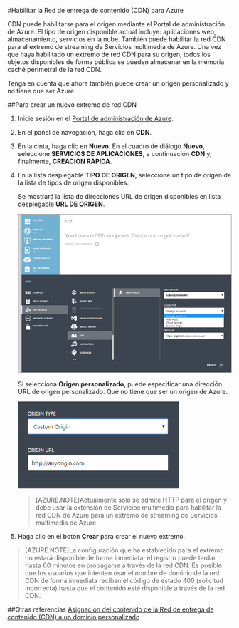 <properties 
	 pageTitle="Habilitar la Red de entrega de contenido (CDN) para Azure" 
	 description="En este tema se muestra cómo habilitar la Red de entrega de contenido (CDN) para Azure." 
	 services="cdn" 
	 documentationCenter="" 
	 authors="zhangmanling" 
	 manager="dwrede" 
	 editor=""/>
<tags 
	 ms.service="cdn" 
	 ms.workload="media" 
	 ms.tgt_pltfrm="na" 
	 ms.devlang="na" 
	 ms.topic="article" 
	 ms.date="06/03/2015" 
	 ms.author="mazha"/>



#Habilitar la Red de entrega de contenido (CDN) para Azure  

CDN puede habilitarse para el origen mediante el Portal de administración de Azure. El tipo de origen disponible actual incluye: aplicaciones web, almacenamiento, servicios en la nube. También puede habilitar la red CDN para el extremo de streaming de Servicios multimedia de Azure. Una vez que haya habilitado un extremo de red CDN para su origen, todos los objetos disponibles de forma pública se pueden almacenar en la memoria caché perimetral de la red CDN.

Tenga en cuenta que ahora también puede crear un origen personalizado y no tiene que ser Azure.

##Para crear un nuevo extremo de red CDN  

1.	Inicie sesión en el [Portal de administración de Azure](http://manage.windowsazure.com/).
2.	En el panel de navegación, haga clic en **CDN**.
3.	En la cinta, haga clic en **Nuevo**. En el cuadro de diálogo **Nuevo**, seleccione **SERVICIOS DE APLICACIONES**, a continuación **CDN** y, finalmente, **CREACIÓN RÁPIDA**.
4.	En la lista desplegable **TIPO DE ORIGEN**, seleccione un tipo de origen de la lista de tipos de origen disponibles.
	
	Se mostrará la lista de direcciones URL de origen disponibles en lista desplegable **URL DE ORIGEN**.
	

	![createnew][createnew]

	Si selecciona **Origen personalizado**, puede especificar una dirección URL de origen personalizado. Qué no tiene que ser un origen de Azure.

	![customorigin][customorigin]

	>[AZURE.NOTE]Actualmente solo se admite HTTP para el origen y debe usar la extensión de Servicios multimedia para habilitar la red CDN de Azure para un extremo de streaming de Servicios multimedia de Azure.
	
5.	Haga clic en el botón **Crear** para crear el nuevo extremo.


>[AZURE.NOTE]La configuración que ha establecido para el extremo no estará disponible de forma inmediata; el registro puede tardar hasta 60 minutos en propagarse a través de la red CDN. Es posible que los usuarios que intenten usar el nombre de dominio de la red CDN de forma inmediata reciban el código de estado 400 (solicitud incorrecta) hasta que el contenido esté disponible a través de la red CDN.

##Otras referencias
[Asignación del contenido de la Red de entrega de contenido (CDN) a un dominio personalizado](cdn-map-content-to-custom-domain.md)

[createnew]: ./media/cdn-create-new-endpoint/cdn-create-new-account.png

[customorigin]: ./media/cdn-create-new-endpoint/cdn-custom-origin.png
 

<!---HONumber=August15_HO6-->